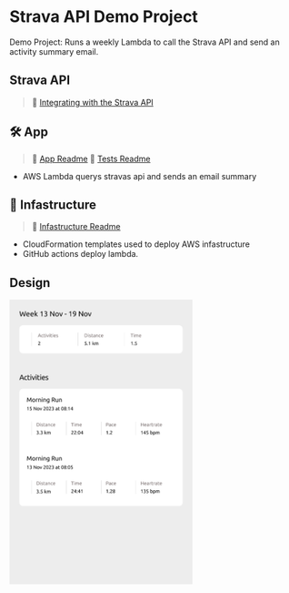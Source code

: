 # Strava API Demo Project

Demo Project: Runs a weekly Lambda to call the Strava API and send an activity summary email.

## Strava API

> :book: [Integrating with the Strava API](https://levelup.gitconnected.com/integrating-with-the-strava-api-40244b17df2c)

## 🛠️ App

> :book: [App Readme](app/README.md)
> :book: [Tests Readme](tests/README.md)

- AWS Lambda querys stravas api and sends an email summary

## :bricks: Infastructure

> :book: [Infastructure Readme](infastructure/README.md)

- CloudFormation templates used to deploy AWS infastructure
- GitHub actions deploy lambda.

## Design

<img
  src='./docs/design.svg'
  raw=true
  alt='Wireframe design'
  height="500px"
  width="auto"
/>
